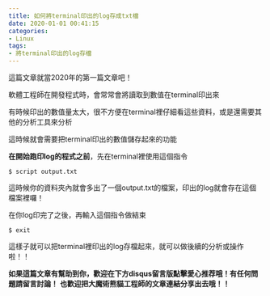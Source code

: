 ```yaml
---
title: 如何將terminal印出的log存成txt檔
date: 2020-01-01 00:41:15
categories:
- Linux
tags:
- 將terminal印出的log存檔
---
```


這篇文章就當2020年的第一篇文章吧！

軟體工程師在開發程式時，會常常會將讀取到數值在terminal印出來

有時候印出的數值量太大，很不方便在terminal裡仔細看這些資料，或是還需要其他的分析工具來分析

<!-- more -->

這時候就會需要把terminal印出的數值儲存起來的功能

**在開始跑印log的程式之前**，先在terminal裡使用這個指令

```
$ script output.txt
```

這時候你的資料夾內就會多出了一個output.txt的檔案，印出的log就會存在這個檔案裡囉！



在你log印完了之後，再輸入這個指令做結束

```
$ exit
```

這樣子就可以把terminal裡印出的log存檔起來，就可以做後續的分析或操作啦！！


**如果這篇文章有幫助到你，歡迎在下方disqus留言版點擊愛心推荐哦！有任何問題請留言討論！**
**也歡迎把大魔術熊貓工程師的文章連結分享出去哦！！**